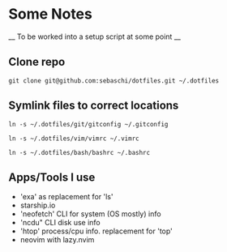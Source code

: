 # Some Notes
__  To be worked into a setup script at some point __
## Clone repo
```
git clone git@github.com:sebaschi/dotfiles.git ~/.dotfiles
```

## Symlink files to correct locations
```
ln -s ~/.dotfiles/git/gitconfig ~/.gitconfig
```
```
ln -s ~/.dotfiles/vim/vimrc ~/.vimrc
```
```
ln -s ~/.dotfiles/bash/bashrc ~/.bashrc
```
## Apps/Tools I use
* 'exa' as replacement for 'ls'
* starship.io
* 'neofetch' CLI for system (OS mostly) info
* 'ncdu" CLI disk use info
* 'htop' process/cpu info. replacement for 'top'
* neovim with lazy.nvim

